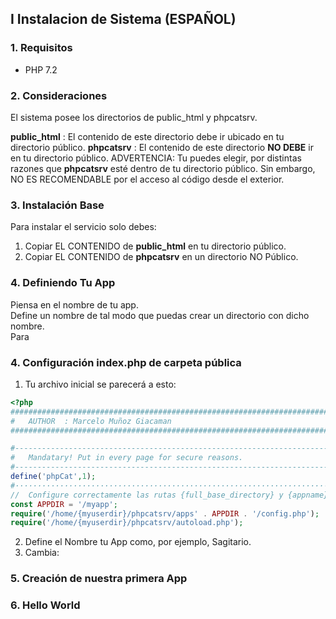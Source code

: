 ## I Instalacion de Sistema (ESPAÑOL)

### 1. Requisitos
- PHP 7.2
### 2. Consideraciones
El sistema posee los directorios de public_html y phpcatsrv.

**public_html** : El contenido de este directorio debe ir ubicado en tu directorio público.
**phpcatsrv** : El contenido de este directorio <b>NO DEBE</b> ir en tu directorio público. ADVERTENCIA: Tu puedes elegir, por distintas 
razones que **phpcatsrv** esté dentro de tu directorio público. Sin embargo, NO ES RECOMENDABLE por el acceso al código desde el exterior.

### 3. Instalación Base
Para instalar el servicio solo debes:
1. Copiar EL CONTENIDO de **public_html** en tu directorio público.
2. Copiar EL CONTENIDO de **phpcatsrv** en un directorio NO Público.

### 4. Definiendo Tu App
Piensa en el nombre de tu app.<br>
Define un nombre de tal modo que puedas crear un directorio con dicho nombre.<br>
Para 


### 4. Configuración index.php de carpeta pública
1. Tu archivo inicial se parecerá a esto:
```php
<?php
###########################################################################
#	AUTHOR	: Marcelo Muñoz Giacaman
###########################################################################

#--------------------------------------------------------------------------
#	Mandatary! Put in every page for secure reasons.
#--------------------------------------------------------------------------
define('phpCat',1);
#··········································································
//	Configure correctamente las rutas {full_base_directory} y {appname}
const APPDIR = '/myapp';
require('/home/{myuserdir}/phpcatsrv/apps' . APPDIR . '/config.php');
require('/home/{myuserdir}/phpcatsrv/autoload.php');
```
2. Define el Nombre tu App como, por ejemplo, Sagitario.
3. Cambia:










### 5. Creación de nuestra primera App
### 6. Hello World
